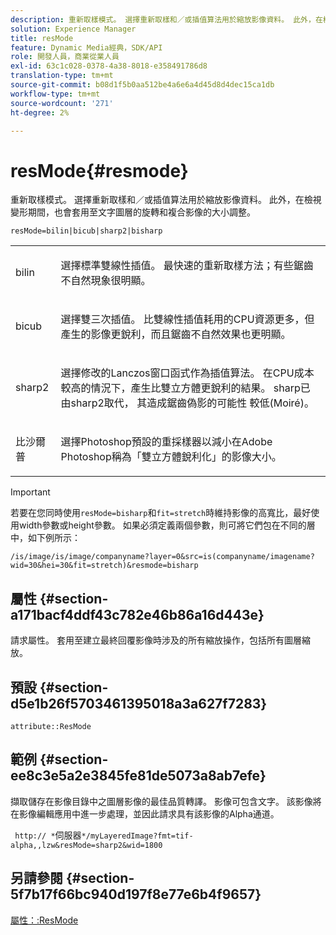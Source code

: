 ```yaml
---
description: 重新取樣模式。 選擇重新取樣和／或插值算法用於縮放影像資料。 此外，在檢視變形期間，也會套用至文字圖層的旋轉和複合影像的大小調整。
solution: Experience Manager
title: resMode
feature: Dynamic Media經典，SDK/API
role: 開發人員，商業從業人員
exl-id: 63c1c028-0378-4a38-8018-e358491786d8
translation-type: tm+mt
source-git-commit: b08d1f5b0aa512be4a6e6a4d45d8d4dec15ca1db
workflow-type: tm+mt
source-wordcount: '271'
ht-degree: 2%

---
```


# resMode{#resmode}

重新取樣模式。 選擇重新取樣和／或插值算法用於縮放影像資料。 此外，在檢視變形期間，也會套用至文字圖層的旋轉和複合影像的大小調整。

`resMode=bilin|bicub|sharp2|bisharp`

<table id="table_FD658AC521E24EB9ADBB87F98549BC3B"> 
 <tbody> 
  <tr> 
   <td colname="col1"> <p> <span class="codeph"> bilin  </span> </p> </td> 
   <td colname="col2"> <p>選擇標準雙線性插值。 最快速的重新取樣方法；有些鋸齒不自然現象很明顯。 </p> </td> 
  </tr> 
  <tr> 
   <td colname="col1"> <p> <span class="codeph"> bicub  </span> </p> </td> 
   <td colname="col2"> <p>選擇雙三次插值。 比雙線性插值耗用的CPU資源更多，但產生的影像更銳利，而且鋸齒不自然效果也更明顯。 </p> </td> 
  </tr> 
  <tr> 
   <td colname="col1"> <p> <span class="codeph"> sharp2  </span> </p> </td> 
   <td colname="col2"> <p>選擇修改的Lanczos窗口函式作為插值算法。 在CPU成本較高的情況下，產生比雙立方體更銳利的結果。 <span class="codeph"> sharp已 </span> 由sharp2取代， <span class="codeph"> 其造成鋸齒偽影的可能性 </span>較低(Moiré)。 </p> </td> 
  </tr> 
  <tr> 
   <td colname="col1"> <p> <span class="codeph"> 比沙爾普  </span> </p> </td> 
   <td colname="col2"> <p>選擇Photoshop預設的重採樣器以減小在Adobe Photoshop稱為「雙立方體銳利化」的影像大小。 </p> </td> 
  </tr> 
 </tbody> 
</table>

>[!IMPORTANT]
>
>若要在您同時使用`resMode=bisharp`和`fit=stretch`時維持影像的高寬比，最好使用width參數或height參數。 如果必須定義兩個參數，則可將它們包在不同的層中，如下例所示：
>
>`/is/image/is/image/companyname?layer=0&src=is(companyname/imagename?wid=30&hei=30&fit=stretch)&resmode=bisharp`

## 屬性 {#section-a171bacf4ddf43c782e46b86a16d443e}

請求屬性。 套用至建立最終回覆影像時涉及的所有縮放操作，包括所有圖層縮放。

## 預設 {#section-d5e1b26f5703461395018a3a627f7283}

`attribute::ResMode`

## 範例 {#section-ee8c3e5a2e3845fe81de5073a8ab7efe}

擷取儲存在影像目錄中之圖層影像的最佳品質轉譯。 影像可包含文字。 該影像將在影像編輯應用中進一步處理，並因此請求具有該影像的Alpha通道。

` http:// *`伺服器`*/myLayeredImage?fmt=tif-alpha,,lzw&resMode=sharp2&wid=1800`

## 另請參閱 {#section-5f7b17f66bc940d197f8e77e6b4f9657}

[屬性：:ResMode](../../../../../is-api/image-catalog/image-serving-api-ref/c-image-catalog-reference/c-attributes-reference/r-is-cat-resmode.md#reference-609095ef568743a086f28d87c54dafa2)
